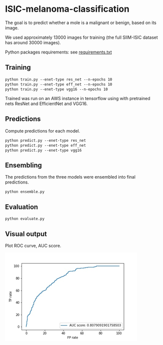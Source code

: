# ISIC-melanoma-classification

The goal is to predict whether a mole is a malignant or benign, based on its image.

We used approximately 13000 images for training (the full SIIM-ISIC dataset has around 30000 images).

Python packages requirements: see [requirements.txt](requirements.txt)

## Training

```
python train.py --enet-type res_net --n-epochs 10
python train.py --enet-type eff_net --n-epochs 10
python train.py --enet-type vgg16 --n-epochs 10
```
Trained was run on an AWS instance in tensorflow using with pretrained nets ResNet and EfficientNet and VGG16.

## Predictions
Compute predictions for each model. 

```
python predict.py --enet-type res_net 
python predict.py --enet-type eff_net
python predict.py --enet-type vgg16
```

## Ensembling
The predictions from the three models were ensembled into final predictions.

```
python ensemble.py
```

## Evaluation

```
python evaluate.py
```

## Visual output
Plot ROC curve, AUC score.

![ROC curve of the final model](results/plots/roc_curve.jpg)
